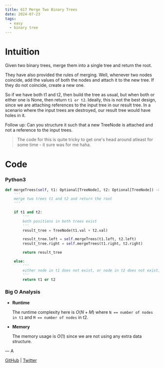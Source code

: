 ```yaml
---
title: 617 Merge Two Binary Trees
date: 2024-07-23
tags:
  - easy
  - binary tree
---
```


# Intuition

Given two binary trees, merge them into a single tree and return the root.

They have also provided the rules of merging. Well, whenever two nodes coincide, add the values of both the nodes and attach it to the new tree. If they do not coincide, create a new one.

So if we have both t1 and t2, then build the tree as usual, but when both or either one is None, then return `t1 or t2`. Ideally, this is not the best design, since we are attaching references to the input tree in our result tree. In a scenario where the input trees are destroyed, our result tree would have holes in it.

Follow up: Can you structure it such that a new TreeNode is attached and not a reference to the input trees.

> The code for this is quite tricky to get one's head around atleast for some time - it sure was for me haha.

# Code

### Python3

```python
def mergeTrees(self, t1: Optional[TreeNode], t2: Optional[TreeNode]) -> Optional[TreeNode]:
    '''
    merge two trees t1 and t2 and return the root
    '''

    if t1 and t2:
        '''
        both positions in both trees exist
        '''
        result_tree = TreeNode(t1.val + t2.val)

        result_tree.left = self.mergeTrees(t1.left, t2.left)
        result_tree.right = self.mergeTrees(t1.right, t2.right)

        return result_tree

    else:
        '''
        either node in t1 does not exist, or node in t2 does not exist, OR both does not exist
        '''
        return t1 or t2
```

### Big O Analysis

- **Runtime**

  The runtime complexity here is $O(N + M)$ where `N == number of nodes in t1` and `M == number of nodes` in t2.

- **Memory**

  The memory usage is $O(1)$ since we are not using any extra data structure.

— A

[GitHub](https://github.com/athkdev) | [Twitter](https://twitter.com/athkdev)
